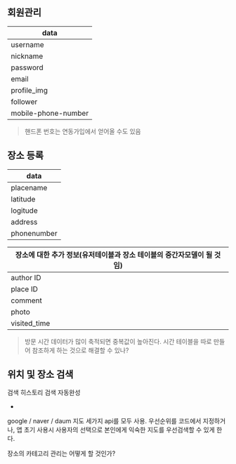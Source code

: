 ## 회원관리

data |
--- |
username |
nickname |
password |
email |
profile_img |
follower |
mobile-phone-number|

> 핸드폰 번호는 연동가입에서 얻어올 수도 있음

## 장소 등록

data |
--- |
placename|
latitude |
logitude |
address |
phonenumber |

장소에 대한 추가 정보(유저테이블과 장소 테이블의 중간자모델이 될 것임) |
--- |
author ID |
place ID |
comment |
photo |
visited_time |


> 방문 시간 데이터가 많이 축적되면 중복값이 높아진다. 시간 테이블을 따로 만들어 참조하게 하는 것으로 해결할 수 있나?


## 위치 및 장소 검색
검색 히스토리
검색 자동완성

-
google / naver / daum 지도 세가지 api를 모두 사용. 우선순위를 코드에서 지정하거나, 앱 초기 사용시 사용자의 선택으로 본인에게 익숙한 지도를 우선검색할 수 있게 한다. 


장소의 카테고리 관리는 어떻게 할 것인가?